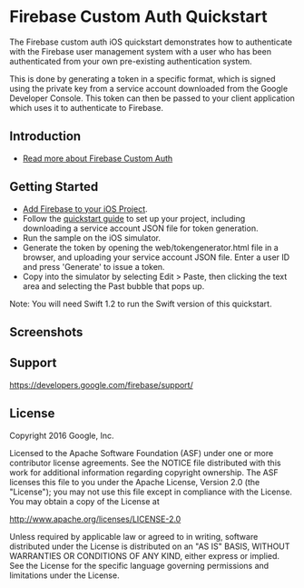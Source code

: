 Firebase Custom Auth Quickstart
=============================

The Firebase custom auth iOS quickstart demonstrates how to authenticate with the Firebase user management
system with a user who has been authenticated from your own pre-existing authentication system. 

This is done by generating a token in a specific format, which is signed using the private key from a 
service account downloaded from the Google Developer Console. This token can then be passed to your client
application which uses it to authenticate to Firebase. 

Introduction
------------

- [Read more about Firebase Custom Auth](https://developers.google.com/firebase)

Getting Started
---------------

- [Add Firebase to your iOS Project](https://developers.google.com/firebase/docs/ios/setup).
- Follow the [quickstart guide](https://developers.google.com/firebase) to set up your project, including
  downloading a service account JSON file for token generation. 
- Run the sample on the iOS simulator.
- Generate the token by opening the web/tokengenerator.html file in a browser, and uploading your
  service account JSON file. Enter a user ID and press 'Generate' to issue a token. 
- Copy into the simulator by selecting Edit > Paste, then clicking the text area and selecting the
  Past bubble that pops up. 

Note: You will need Swift 1.2 to run the Swift version of this quickstart.

Screenshots
-----------

Support
-------

https://developers.google.com/firebase/support/

License
-------

Copyright 2016 Google, Inc.

Licensed to the Apache Software Foundation (ASF) under one or more contributor
license agreements.  See the NOTICE file distributed with this work for
additional information regarding copyright ownership.  The ASF licenses this
file to you under the Apache License, Version 2.0 (the "License"); you may not
use this file except in compliance with the License.  You may obtain a copy of
the License at

  http://www.apache.org/licenses/LICENSE-2.0

Unless required by applicable law or agreed to in writing, software
distributed under the License is distributed on an "AS IS" BASIS, WITHOUT
WARRANTIES OR CONDITIONS OF ANY KIND, either express or implied.  See the
License for the specific language governing permissions and limitations under
the License.
